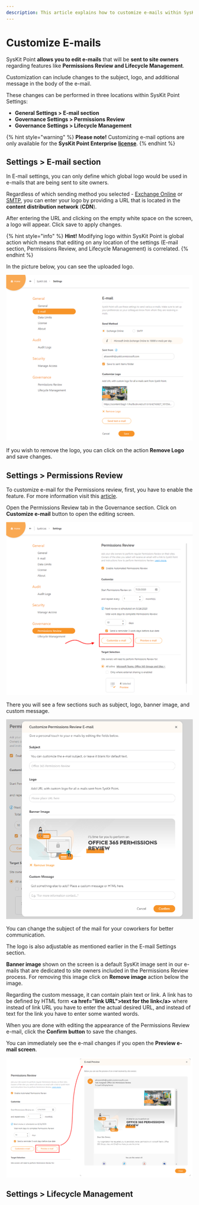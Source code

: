 ```yaml
---
description: This article explains how to customize e-mails within SysKit Point.
---
```


# Customize E-mails

SysKit Point **allows you to edit e-mails** that will be **sent to site owners** regarding features like **Permissions Review and Lifecycle Management**.

Customization can include changes to the subject, logo, and additional message in the body of the e-mail.

These changes can be performed in three locations within SysKit Point Settings:

* **General Settings &gt; E-mail section** 
* **Governance Settings &gt; Permissions Review** 
* **Governance Settings &gt; Lifecycle Management**

{% hint style="warning" %}
**Please note!**                                                                                                                             Customizing e-mail options are only available for the **SysKit Point Enterprise** [**license**](https://app.gitbook.com/@syskit/s/point-staging/~/drafts/-MCrLPR9x9lbJ9koNNIM/activation/activate-syskit-point).
{% endhint %}

## Settings &gt; E-mail section

In E-mail settings, you can only define which global logo would be used in e-mails that are being sent to site owners.

Regardless of which sending method you selected - [Exchange Online](https://app.gitbook.com/@syskit/s/point-staging/installation-and-configuration/enable-permissions-review#exchange-online-settings) or [SMTP](https://app.gitbook.com/@syskit/s/point-staging/~/drafts/-MCqXxgO525Wxs2xDP84/installation-and-configuration/enable-permissions-review#smtp-settings), you can enter your logo by providing a URL that is located in the **content distribution network** \(**CDN**\).

After entering the URL and clicking on the empty white space on the screen, a logo will appear. Click save to apply changes.

{% hint style="info" %}
**Hint!**                                                                                                                                               Modifying logo within SysKit Point is global action which means that editing on any location of the settings \(E-mail section, Permissions Review, and Lifecycle Management\) is correlated.
{% endhint %}

In the picture below, you can see the uploaded logo.

![Customize Logo section in E-mail Settings](../.gitbook/assets/customize-e-mail_customize-logo-section-in-e-mail-settings.png)

If you wish to remove the logo, you can click on the action **Remove Logo** and save changes.

## Settings &gt; Permissions Review

To customize e-mail for the Permissions review, first, you have to enable the feature. For more information visit this [article](https://app.gitbook.com/@syskit/s/point-staging/~/drafts/-MCrRqc4CfI6LOglzRkJ/installation-and-configuration/enable-permissions-review).

Open the Permissions Review tab in the Governance section. Click on **Customize e-mail** button to open the editing screen.

![Permissions Review Settings screen](../.gitbook/assets/customize-e-mail_permissions-review-settings-screen.png)

There you will see a few sections such as subject, logo, banner image, and custom message.

![Customize Permissions Review E-mail screen](../.gitbook/assets/customize-e-mail_customize-permissions-review-e-mail-screen.png)

You can change the subject of the mail for your coworkers for better communication.

The logo is also adjustable as mentioned earlier in the E-mail Settings section.

**Banner image** shown on the screen is a default SysKit image sent in our e-mails that are dedicated to site owners included in the Permissions Review process. For removing this image click on **Remove image** action below the image.

Regarding the custom message, it can contain plain text or link. A link has to be defined by HTML form **&lt;a href="link URL"&gt;text for the link&lt;/a&gt;** where instead of link URL you have to enter the actual desired URL, and instead of text for the link you have to enter some wanted words.

When you are done with editing the appearance of the Permissions Review e-mail, click the **Confirm button** to save the changes.

You can immediately see the e-mail changes if you open the **Preview e-mail screen**.

![Preview e-mail screen for Permissions Review](../.gitbook/assets/customize-e-mail_preview-e-mail-screen.png)

## Settings &gt; Lifecycle Management

